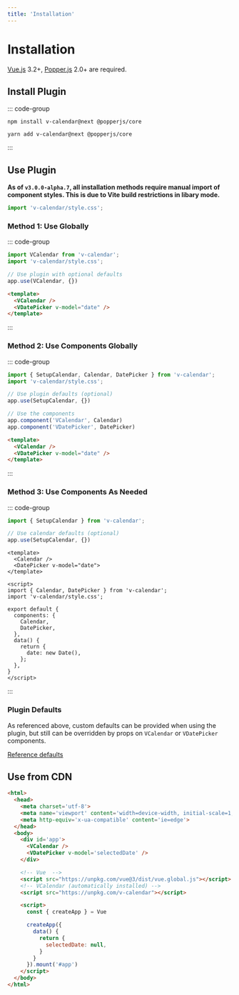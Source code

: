 ```yaml
---
title: 'Installation'
---
```


# Installation

<BaseAlert title="Dependencies" hide-title>

[Vue.js](https://vuejs.org) 3.2+, [Popper.js](https://popper.js.org/docs/v2/) 2.0+ are required.
</BaseAlert>

## Install Plugin

::: code-group

```shell [npm]
npm install v-calendar@next @popperjs/core
```

```shell [yarn]
yarn add v-calendar@next @popperjs/core
```

:::

## Use Plugin

<BaseAlert title="CSS import">

**As of `v3.0.0-alpha.7`, all installation methods require manual import of component styles. This is due to Vite build restrictions in libary mode.**
</BaseAlert>

```js
import 'v-calendar/style.css';
```

### Method 1: Use Globally

::: code-group

```js [main.js]
import VCalendar from 'v-calendar';
import 'v-calendar/style.css';

// Use plugin with optional defaults
app.use(VCalendar, {})
```

```html [MyComponent.vue]
<template>
  <VCalendar />
  <VDatePicker v-model="date" />
</template>
```

:::

### Method 2: Use Components Globally

::: code-group

```js [main.js]
import { SetupCalendar, Calendar, DatePicker } from 'v-calendar';
import 'v-calendar/style.css';

// Use plugin defaults (optional)
app.use(SetupCalendar, {})

// Use the components
app.component('VCalendar', Calendar)
app.component('VDatePicker', DatePicker)
```

```html [MyComponent.vue]
<template>
  <VCalendar />
  <VDatePicker v-model="date" />
</template>
```

:::

### Method 3: Use Components As Needed

::: code-group

```js [main.js]
import { SetupCalendar } from 'v-calendar';

// Use calendar defaults (optional)
app.use(SetupCalendar, {})
```

```vue [MyComponent.vue]
<template>
  <Calendar />
  <DatePicker v-model="date">
</template>

<script>
import { Calendar, DatePicker } from 'v-calendar';
import 'v-calendar/style.css';

export default {
  components: {
    Calendar,
    DatePicker,
  },
  data() {
    return {
      date: new Date(),
    };
  },
}
</script>
```

:::

### Plugin Defaults

As referenced above, custom defaults can be provided when using the plugin, but still can be overridden by props on `VCalendar` or `VDatePicker` components.

[Reference defaults](/calendar/api#defaults)

## Use from CDN

```html
<html>
  <head>
    <meta charset='utf-8'>
    <meta name='viewport' content='width=device-width, initial-scale=1, shrink-to-fit=no'>
    <meta http-equiv='x-ua-compatible' content='ie=edge'>
  </head>
  <body>
    <div id='app'>
      <VCalendar />
      <VDatePicker v-model='selectedDate' />
    </div>

    <!-- Vue  -->
    <script src="https://unpkg.com/vue@3/dist/vue.global.js"></script>
    <!-- VCalendar (automatically installed) -->
    <script src="https://unpkg.com/v-calendar"></script>

    <script>
      const { createApp } = Vue

      createApp({
        data() {
          return {
            selectedDate: null,
          }
        }
      }).mount('#app')
    </script>
  </body>
</html>
```
